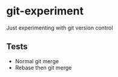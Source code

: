 # git-experiment
Just experimenting with git version control


## Tests
- Normal git merge
- Rebase then git merge

